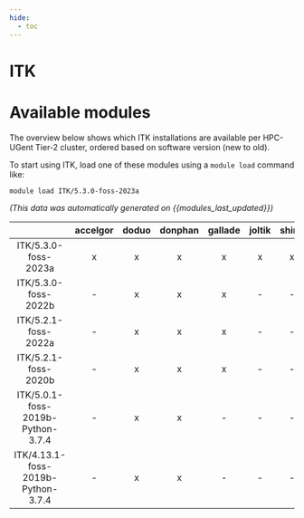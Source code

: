 ```yaml
---
hide:
  - toc
---
```


ITK
===

# Available modules


The overview below shows which ITK installations are available per HPC-UGent Tier-2 cluster, ordered based on software version (new to old).

To start using ITK, load one of these modules using a `module load` command like:

```shell
module load ITK/5.3.0-foss-2023a
```

*(This data was automatically generated on {{modules_last_updated}})*  

| |accelgor|doduo|donphan|gallade|joltik|shinx|skitty|
| :---: | :---: | :---: | :---: | :---: | :---: | :---: | :---: |
|ITK/5.3.0-foss-2023a|x|x|x|x|x|x|x|
|ITK/5.3.0-foss-2022b|-|x|x|x|-|-|-|
|ITK/5.2.1-foss-2022a|-|x|x|x|-|-|-|
|ITK/5.2.1-foss-2020b|-|x|x|x|-|-|-|
|ITK/5.0.1-foss-2019b-Python-3.7.4|-|x|x|-|-|-|-|
|ITK/4.13.1-foss-2019b-Python-3.7.4|-|x|x|-|-|-|-|
